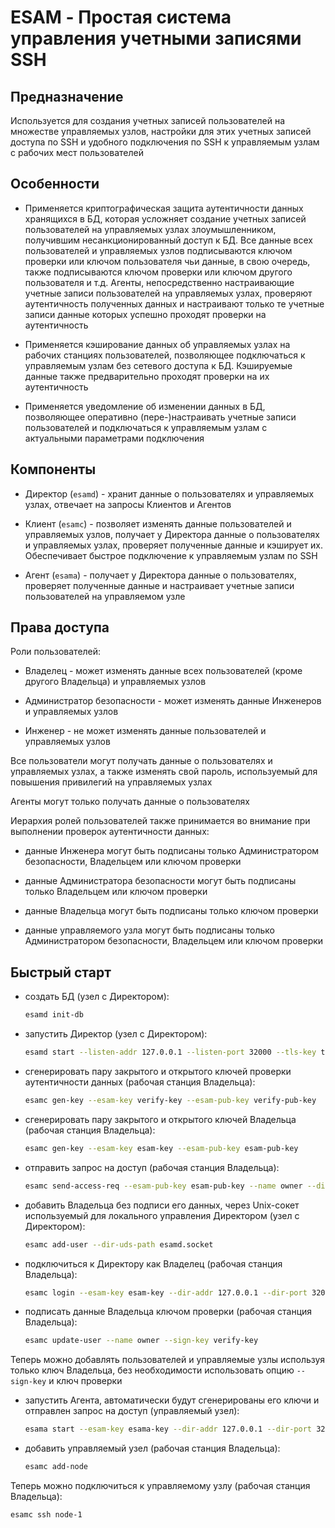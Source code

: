 # ESAM - Простая система управления учетными записями SSH

## Предназначение

Используется для создания учетных записей пользователей на множестве управляемых узлов, настройки для этих учетных записей доступа по SSH и удобного подключения по SSH к управляемым узлам с рабочих мест пользователей

## Особенности

* Применяется криптографическая защита аутентичности данных хранящихся в БД, которая усложняет создание учетных записей пользователей на управляемых узлах злоумышленником, получившим несанкционированный доступ к БД. Все данные всех пользователей и управляемых узлов подписываются ключом проверки или ключом пользователя чьи данные, в свою очередь, также подписываются ключом проверки или ключом другого пользователя и т.д. Агенты, непосредственно настраивающие учетные записи пользователей на управляемых узлах, проверяют аутентичность полученных данных и настраивают только те учетные записи данные которых успешно проходят проверки на аутентичность

* Применяется кэширование данных об управляемых узлах на рабочих станциях пользователей, позволяющее подключаться к управляемым узлам без сетевого доступа к БД. Кэшируемые данные также предварительно проходят проверки на их аутентичность

* Применяется уведомление об изменении данных в БД, позволяющее оперативно (пере-)настраивать учетные записи пользователей и подключаться к управляемым узлам с актуальными параметрами подключения

## Компоненты

* Директор (`esamd`) - хранит данные о пользователях и управляемых узлах, отвечает на запросы Клиентов и Агентов

* Клиент (`esamc`) - позволяет изменять данные пользователей и управляемых узлов, получает у Директора данные о пользователях и управляемых узлах, проверяет полученные данные и кэширует их. Обеспечивает быстрое подключение к управляемым узлам по SSH

* Агент (`esama`) - получает у Директора данные о пользователях, проверяет полученные данные и настраивает учетные записи пользователей на управляемом узле

## Права доступа

Роли пользователей:

* Владелец - может изменять данные всех пользователей (кроме другого Владельца) и управляемых узлов

* Администратор безопасности - может изменять данные Инженеров и управляемых узлов

* Инженер - не может изменять данные пользователей и управляемых узлов

Все пользователи могут получать данные о пользователях и управляемых узлах, а также изменять свой пароль, используемый для повышения привилегий на управляемых узлах

Агенты могут только получать данные о пользователях

Иерархия ролей пользователей также принимается во внимание при выполнении проверок аутентичности данных:

* данные Инженера могут быть подписаны только Администратором безопасности, Владельцем или ключом проверки

* данные Администратора безопасности могут быть подписаны только Владельцем или ключом проверки

* данные Владельца могут быть подписаны только ключом проверки

* данные управляемого узла могут быть подписаны только Администратором безопасности, Владельцем или ключом проверки

## Быстрый старт

* создать БД (узел с Директором):
  ```bash
  esamd init-db
  ```

* запустить Директор (узел с Директором):
  ```bash
  esamd start --listen-addr 127.0.0.1 --listen-port 32000 --tls-key tls-key --tls-cert tls-cert
  ```

* сгенерировать пару закрытого и открытого ключей проверки аутентичности данных (рабочая станция Владельца):
  ```bash
  esamc gen-key --esam-key verify-key --esam-pub-key verify-pub-key
  ```

* сгенерировать пару закрытого и открытого ключей Владельца (рабочая станция Владельца):
  ```bash
  esamc gen-key --esam-key esam-key --esam-pub-key esam-pub-key
  ```

* отправить запрос на доступ (рабочая станция Владельца):
  ```bash
  esamc send-access-req --esam-pub-key esam-pub-key --name owner --dir-addr 127.0.0.1 --dir-port 32000
  ```

* добавить Владельца без подписи его данных, через Unix-сокет используемый для локального управления Директором (узел с Директором):
  ```bash
  esamc add-user --dir-uds-path esamd.socket
  ```

* подключиться к Директору как Владелец (рабочая станция Владельца):
  ```bash
  esamc login --esam-key esam-key --dir-addr 127.0.0.1 --dir-port 32000  --verify-key verify-pub-key
  ```

* подписать данные Владельца ключом проверки (рабочая станция Владельца):
  ```bash
  esamc update-user --name owner --sign-key verify-key
  ```

Теперь можно добавлять пользователей и управляемые узлы используя только ключ Владельца, без необходимости использовать опцию `--sign-key` и ключ проверки

* запустить Агента, автоматически будут сгенерированы его ключи и отправлен запрос на доступ (управляемый узел):
  ```bash
  esama start --esam-key esama-key --dir-addr 127.0.0.1 --dir-port 32000 --verify-key verify-pub-key
  ```

* добавить управляемый узел (рабочая станция Владельца):
  ```bash
  esamc add-node
  ```

Теперь можно подключиться к управляемому узлу (рабочая станция Владельца):

```bash
esamc ssh node-1
```
